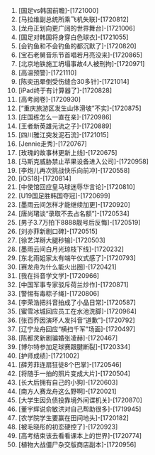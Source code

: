
1. [国足vs韩国前瞻]-[1721000]
1. [马拉维副总统所乘飞机失联]-[1720812]
1. [龙舟正划向更广阔的世界舞台]-[1721006]
1. [国足对韩国将身穿白色球衣]-[1721055]
1. [会钓鱼和不会钓鱼的都沉默了]-[1720820]
1. [宝石老舅音乐节首唱若月亮没来]-[1720865]
1. [北京地铁施工坍塌事故4人被刑拘]-[1720971]
1. [高温预警]-[1721110]
1. [陈奕迅晕倒受伤缝合30多针]-[1721014]
1. [iPad终于有计算器了]-[1720828]
1. [高考阅卷]-[1720930]
1. [“重庆旅游区发生山体滑坡”不实]-[1720875]
1. [庄国栋怎么一直在亲]-[1720986]
1. [王者新英雄元流之子]-[1720889]
1. [四川雅江突发泥石流]-[1721015]
1. [Jennie走秀]-[1720767]
1. [玫瑰的故事林更新上线]-[1720675]
1. [马斯克威胁禁止苹果设备进入公司]-[1720958]
1. [李炮儿再次挑战快乐向前冲]-[1720558]
1. [iOS18]-[1720814]
1. [中使馆回应皇马球迷辱华言论]-[1720810]
1. [U19国足胜韩国夺冠]-[1720699]
1. [墨雨云间怎样才能继续加更]-[1720920]
1. [唐尚珺谈“录取不去占名额”]-[1720534]
1. [男子3.7万拍下8888靓号后反悔]-[1720519]
1. [刘亦菲新剧口碑]-[1720515]
1. [徐艺洋掰大腿秒输]-[1720503]
1. [墨雨云间白月光琼枝下线]-[1720232]
1. [东北雨姐家太有端午仪式感了]-[1720793]
1. [赛龙舟为什么能火出圈]-[1720421]
1. [我在抖音学文学]-[1720966]
1. [中国军事专家驳斥荷兰炒作]-[1720871]
1. [警惕有毒粽子绳]-[1720806]
1. [李荣浩把抖音拍成了小品日常]-[1720587]
1. [蜜雪冰城回应员工在水池洗脚]-[1720964]
1. [张百乔因演坏人发抖音“道歉”]-[1720792]
1. [辽宁龙舟回应“横扫千军”场面]-[1720497]
1. [陈都灵新剧骗婚张凌赫]-[1720467]
1. [博尔特参加足球赛跟腱断裂]-[1720334]
1. [护师成绩]-[1721002]
1. [薛芳菲连扇狂徒8个巴掌]-[1720546]
1. [将随手一拍的照片变成大片]-[1720504]
1. [长大后拥有自己的小狗]-[1720603]
1. [南方人赛龙舟这么野啊]-[1720021]
1. [大学生因负债投靠境外间谍机关]-[1720870]
1. [董宇辉说俞敏洪对自己帮助很多]-[1719945]
1. [农学院学生要赢在田间地头]-[1720182]
1. [被毛晓彤的初恋硬控了]-[1720923]
1. [高考结束该去看看课本上的世界]-[1720774]
1. [植物大战僵尸杂交版商店副本]-[1720956]